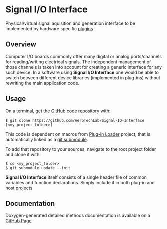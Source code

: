 # Signal I/O Interface
Physical/virtual signal aquisition and generation interface to be implemented by hardware specific [plugins](https://en.wikipedia.org/wiki/Plug-in_(computing))

## Overview

Computer I/O boards commonly offer many digital or analog ports/channels for reading/writing electrical signals. The independent management of those channels is taken into account for creating a generic interface for any such device. In a software using **Signal I/O Interface** one would be able to switch between different device libraries (implemented in plug-ins) without rewriting the main application code.

## Usage

On a terminal, get the [GitHub code repository](https://github.com/AeroTechLab/Signal-IO-Interface) with:

    $ git clone https://github.com/AeroTechLab/Signal-IO-Interface [<my_project_folder>]

This code is dependent on macros from [Plug-in Loader](https://github.com/AeroTechLab/Plugin-Loader) project, that is automatically linked as a [git submodule](https://chrisjean.com/git-submodules-adding-using-removing-and-updating/).

To add that repository to your sources, navigate to the root project folder and clone it with:

    $ cd <my_project_folder>
    $ git submodule update --init

**Signal I/O Interface** itself consists of a single header file of common variables and function declarations. Simply include it in both plug-in and host projects

## Documentation

Doxygen-generated detailed methods documentation is available on a [GitHub Page](https://AeroTechLab.github.io/Signal-IO-Interface/classSIGNAL__IO__INTERFACE.html)
